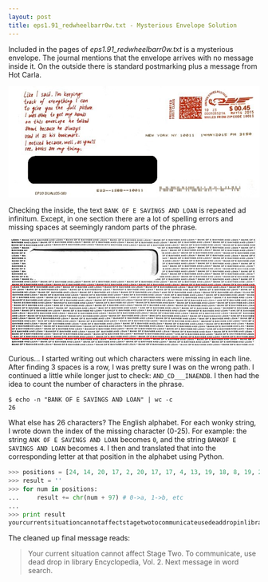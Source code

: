 ```yaml
---
layout: post
title: eps1.91_redwheelbarr0w.txt - Mysterious Envelope Solution
---
```


Included in the pages of *eps1.91_redwheelbarr0w.txt* is a mysterious envelope. The journal mentions that the envelope arrives with no message inside it. On the outside there is standard postmarking plus a message from Hot Carla.

![outside](/images/red_wheelbarrow/envelope-out.png)

Checking the inside, the text `BANK OF E SAVINGS AND LOAN` is repeated ad infinitum. Except, in one section there are a lot of spelling errors and missing spaces at seemingly random parts of the phrase.

![inside](/images/red_wheelbarrow/envelope-in-annotated.png)

Curious... I started writing out which characters were missing in each line. After finding 3 spaces is a row, I was pretty sure I was on the wrong path. I continued a little while longer just to check: `AND_CD___INAENDB`. I then had the idea to count the number of characters in the phrase.
```
$ echo -n "BANK OF E SAVINGS AND LOAN" | wc -c
26
```
What else has 26 characters? The English alphabet. For each wonky string, I wrote down the index of the missing character (0-25). For example: the string `ANK OF E SAVINGS AND LOAN` becomes `0`, and the string `BANKOF E SAVINGS AND LOAN` becomes `4`. I then and translated that into the corresponding letter at that position in the alphabet using Python.


```py
>>> positions = [24, 14, 20, 17, 2, 20, 17, 17, 4, 13, 19, 18, 8, 19, 20, 0, 19, 8, 14, 13, 2, 0, 13, 13, 14, 19, 0, 5, 5, 4, 2, 19, 18, 19, 0, 6, 4, 19, 22, 14, 19, 14, 2, 14, 12, 12, 20, 13, 8, 2, 0, 19, 4, 20, 18, 4, 3, 4, 0, 3, 3, 17, 14, 15, 8, 13, 11, 8, 1, 17, 0, 17, 24, 4, 13, 2, 24, 2, 11, 14, 15, 4, 3, 8, 0, 21, 14, 11, 19, 22, 14, 13, 4, 23, 19, 12, 4, 18, 18, 0, 6, 4, 8, 13, 22, 14, 17, 3, 18, 4, 0, 17, 2, 7]
>>> result = ''
>>> for num in positions:
...     result += chr(num + 97) # 0->a, 1->b, etc
...
>>> print result
yourcurrentsituationcannotaffectstagetwotocommunicateusedeaddropinlibraryencyclopediavoltwonextmessageinwordsearch
```

The cleaned up final message reads:
> Your current situation cannot affect Stage Two. To communicate, use dead drop in library Encyclopedia, Vol. 2. Next message in word search.